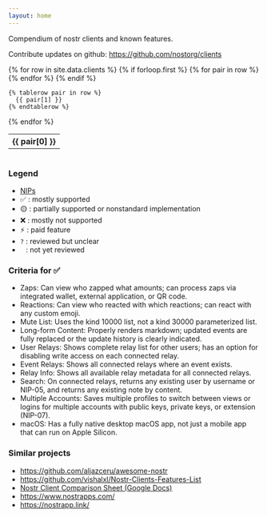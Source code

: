 ```yaml
---
layout: home
---
```


Compendium of nostr clients and known features.

Contribute updates on github: <https://github.com/nostorg/clients>

<div class="breakout" style="overflow-x:auto;">
<table>
  {% for row in site.data.clients %}
    {% if forloop.first %}
    <tr>
      {% for pair in row %}
        <th>{{ pair[0] }}</th>
      {% endfor %}
    </tr>
    {% endif %}

    {% tablerow pair in row %}
      {{ pair[1] }}
    {% endtablerow %}
  {% endfor %}
</table>
</div>

### Legend

- [NIPs](https://github.com/nostr-protocol/nips)
- ✅ : mostly supported
- 🟡 : partially supported or nonstandard implementation
- ❌ : mostly not supported
- ⚡ : paid feature
- `?` : reviewed but unclear
- <code>&nbsp;</code> : not yet reviewed

### Criteria for ✅

- Zaps: Can view who zapped what amounts; can process zaps via integrated wallet, external application, or QR code.
- Reactions: Can view who reacted with which reactions; can react with any custom emoji.
- Mute List: Uses the kind 10000 list, not a kind 30000 parameterized list.
- Long-form Content: Properly renders markdown; updated events are fully replaced or the update history is clearly indicated.
- User Relays: Shows complete relay list for other users; has an option for disabling write access on each connected relay.
- Event Relays: Shows all connected relays where an event exists.
- Relay Info: Shows all available relay metadata for all connected relays.
- Search: On connected relays, returns any existing user by username or NIP-05, and returns any existing note by content.
- Multiple Accounts: Saves multiple profiles to switch between views or logins for multiple accounts with public keys, private keys, or extension (NIP-07).
- macOS: Has a fully native desktop macOS app, not just a mobile app that can run on Apple Silicon.

### Similar projects

- <https://github.com/aljazceru/awesome-nostr>
- <https://github.com/vishalxl/Nostr-Clients-Features-List>
- [Nostr Client Comparison Sheet (Google Docs)](https://docs.google.com/spreadsheets/d/1GjfN_eMiEywqXfKFHZMw4rLnoQLBXYEyl2NCEtsCXWw/edit)
- <https://www.nostrapps.com/>
- <https://nostrapp.link/>
